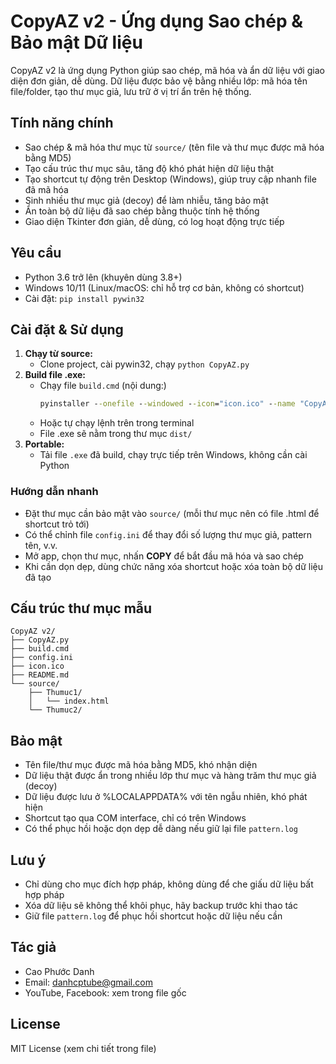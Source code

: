 # CopyAZ v2 - Ứng dụng Sao chép & Bảo mật Dữ liệu

CopyAZ v2 là ứng dụng Python giúp sao chép, mã hóa và ẩn dữ liệu với giao diện đơn giản, dễ dùng. Dữ liệu được bảo vệ bằng nhiều lớp: mã hóa tên file/folder, tạo thư mục giả, lưu trữ ở vị trí ẩn trên hệ thống.

## Tính năng chính
- Sao chép & mã hóa thư mục từ `source/` (tên file và thư mục được mã hóa bằng MD5)
- Tạo cấu trúc thư mục sâu, tăng độ khó phát hiện dữ liệu thật
- Tạo shortcut tự động trên Desktop (Windows), giúp truy cập nhanh file đã mã hóa
- Sinh nhiều thư mục giả (decoy) để làm nhiễu, tăng bảo mật
- Ẩn toàn bộ dữ liệu đã sao chép bằng thuộc tính hệ thống
- Giao diện Tkinter đơn giản, dễ dùng, có log hoạt động trực tiếp

## Yêu cầu
- Python 3.6 trở lên (khuyên dùng 3.8+)
- Windows 10/11 (Linux/macOS: chỉ hỗ trợ cơ bản, không có shortcut)
- Cài đặt: `pip install pywin32`

## Cài đặt & Sử dụng
1. **Chạy từ source:**
   - Clone project, cài pywin32, chạy `python CopyAZ.py`
2. **Build file .exe:**
   - Chạy file `build.cmd` (nội dung:)
     ```bat
     pyinstaller --onefile --windowed --icon="icon.ico" --name "CopyAZ" --hidden-import "win32timezone" CopyAZ.py
     ```
   - Hoặc tự chạy lệnh trên trong terminal
   - File .exe sẽ nằm trong thư mục `dist/`
3. **Portable:**
   - Tải file `.exe` đã build, chạy trực tiếp trên Windows, không cần cài Python

### Hướng dẫn nhanh
- Đặt thư mục cần bảo mật vào `source/` (mỗi thư mục nên có file .html để shortcut trỏ tới)
- Có thể chỉnh file `config.ini` để thay đổi số lượng thư mục giả, pattern tên, v.v.
- Mở app, chọn thư mục, nhấn **COPY** để bắt đầu mã hóa và sao chép
- Khi cần dọn dẹp, dùng chức năng xóa shortcut hoặc xóa toàn bộ dữ liệu đã tạo

## Cấu trúc thư mục mẫu
```
CopyAZ v2/
├── CopyAZ.py
├── build.cmd
├── config.ini
├── icon.ico
├── README.md
└── source/
    ├── Thumuc1/
    │   └── index.html
    └── Thumuc2/
```

## Bảo mật
- Tên file/thư mục được mã hóa bằng MD5, khó nhận diện
- Dữ liệu thật được ẩn trong nhiều lớp thư mục và hàng trăm thư mục giả (decoy)
- Dữ liệu được lưu ở %LOCALAPPDATA% với tên ngẫu nhiên, khó phát hiện
- Shortcut tạo qua COM interface, chỉ có trên Windows
- Có thể phục hồi hoặc dọn dẹp dễ dàng nếu giữ lại file `pattern.log`

## Lưu ý
- Chỉ dùng cho mục đích hợp pháp, không dùng để che giấu dữ liệu bất hợp pháp
- Xóa dữ liệu sẽ không thể khôi phục, hãy backup trước khi thao tác
- Giữ file `pattern.log` để phục hồi shortcut hoặc dữ liệu nếu cần

## Tác giả
- Cao Phước Danh  
- Email: danhcptube@gmail.com
- YouTube, Facebook: xem trong file gốc

## License
MIT License (xem chi tiết trong file)
